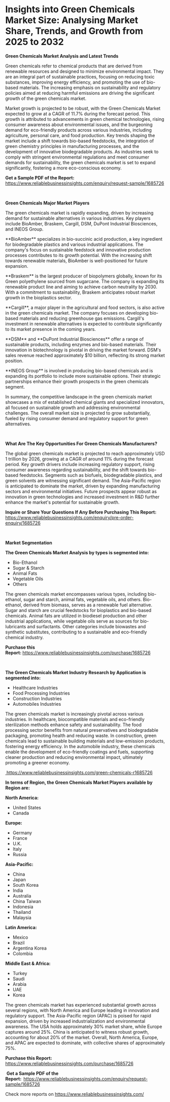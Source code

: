 <p><h1>Insights into Green Chemicals Market Size: Analysing Market Share, Trends, and Growth from 2025 to 2032</h1></p><p><strong>Green Chemicals Market Analysis and Latest Trends</strong></p>
<p><p>Green chemicals refer to chemical products that are derived from renewable resources and designed to minimize environmental impact. They are an integral part of sustainable practices, focusing on reducing toxic substances, improving energy efficiency, and promoting the use of bio-based materials. The increasing emphasis on sustainability and regulatory policies aimed at reducing harmful emissions are driving the significant growth of the green chemicals market.</p><p>Market growth is projected to be robust, with the Green Chemicals Market expected to grow at a CAGR of 11.7% during the forecast period. This growth is attributed to advancements in green chemical technologies, rising consumer awareness about environmental issues, and the burgeoning demand for eco-friendly products across various industries, including agriculture, personal care, and food production. Key trends shaping the market include a shift towards bio-based feedstocks, the integration of green chemistry principles in manufacturing processes, and the development of innovative biodegradable products. As industries seek to comply with stringent environmental regulations and meet consumer demands for sustainability, the green chemicals market is set to expand significantly, fostering a more eco-conscious economy.</p></p>
<p><strong>Get a Sample PDF of the Report:&nbsp;</strong> <a href="https://www.reliablebusinessinsights.com/enquiry/request-sample/1685726?utm_campaign=62&utm_medium=2&utm_source=Github&utm_content=ia&utm_term=30012025&utm_id=green-chemicals">https://www.reliablebusinessinsights.com/enquiry/request-sample/1685726</a></p>
<p>&nbsp;</p>
<p><strong>Green Chemicals Major Market Players</strong></p>
<p><p>The green chemicals market is rapidly expanding, driven by increasing demand for sustainable alternatives in various industries. Key players include BioAmber, Braskem, Cargill, DSM, DuPont Industrial Biosciences, and INEOS Group.</p><p>**BioAmber** specializes in bio-succinic acid production, a key ingredient for biodegradable plastics and various industrial applications. The company's focus on sustainable feedstock and innovative production processes contributes to its growth potential. With the increasing shift towards renewable materials, BioAmber is well-positioned for future expansion.</p><p>**Braskem** is the largest producer of biopolymers globally, known for its Green polyethylene sourced from sugarcane. The company is expanding its renewable product line and aiming to achieve carbon neutrality by 2030. With a commitment to sustainability, Braskem anticipates robust market growth in the bioplastics sector.</p><p>**Cargill**, a major player in the agricultural and food sectors, is also active in the green chemicals market. The company focuses on developing bio-based materials and reducing greenhouse gas emissions. Cargill's investment in renewable alternatives is expected to contribute significantly to its market presence in the coming years.</p><p>**DSM** and **DuPont Industrial Biosciences** offer a range of sustainable products, including enzymes and bio-based materials. Their innovation in biotechnology is pivotal in driving the market forward. DSM's sales revenue reached approximately $10 billion, reflecting its strong market position.</p><p>**INEOS Group** is involved in producing bio-based chemicals and is expanding its portfolio to include more sustainable options. Their strategic partnerships enhance their growth prospects in the green chemicals segment.</p><p>In summary, the competitive landscape in the green chemicals market showcases a mix of established chemical giants and specialized innovators, all focused on sustainable growth and addressing environmental challenges. The overall market size is projected to grow substantially, fueled by rising consumer demand and regulatory support for green alternatives.</p></p>
<p>&nbsp;</p>
<p><strong>What Are The Key Opportunities For Green Chemicals Manufacturers?</strong></p>
<p><p>The global green chemicals market is projected to reach approximately USD 1 trillion by 2026, growing at a CAGR of around 11% during the forecast period. Key growth drivers include increasing regulatory support, rising consumer awareness regarding sustainability, and the shift towards bio-based feedstocks. Segments such as biofuels, biodegradable plastics, and green solvents are witnessing significant demand. The Asia-Pacific region is anticipated to dominate the market, driven by expanding manufacturing sectors and environmental initiatives. Future prospects appear robust as innovation in green technologies and increased investment in R&D further enhance the market's potential for sustainable growth.</p></p>
<p><strong>Inquire or Share Your Questions If Any Before Purchasing This Report:</strong> <a href="https://www.reliablebusinessinsights.com/enquiry/pre-order-enquiry/1685726?utm_campaign=62&utm_medium=2&utm_source=Github&utm_content=ia&utm_term=30012025&utm_id=green-chemicals">https://www.reliablebusinessinsights.com/enquiry/pre-order-enquiry/1685726</a></p>
<p>&nbsp;</p>
<p><strong>Market Segmentation</strong></p>
<p><strong>The Green Chemicals Market Analysis by types is segmented into:</strong></p>
<p><ul><li>Bio-Ethanol</li><li>Sugar & Starch</li><li>Animal Fats</li><li>Vegetable Oils</li><li>Others</li></ul></p>
<p><p>The green chemicals market encompasses various types, including bio-ethanol, sugar and starch, animal fats, vegetable oils, and others. Bio-ethanol, derived from biomass, serves as a renewable fuel alternative. Sugar and starch are crucial feedstocks for bioplastics and bio-based chemicals. Animal fats are utilized in biodiesel production and other industrial applications, while vegetable oils serve as sources for bio-lubricants and surfactants. Other categories include biowastes and synthetic substitutes, contributing to a sustainable and eco-friendly chemical industry.</p></p>
<p><strong>Purchase this Report:&nbsp;</strong><a href="https://www.reliablebusinessinsights.com/purchase/1685726?utm_campaign=62&utm_medium=2&utm_source=Github&utm_content=ia&utm_term=30012025&utm_id=green-chemicals">https://www.reliablebusinessinsights.com/purchase/1685726</a></p>
<p>&nbsp;</p>
<p><strong>The Green Chemicals Market Industry Research by Application is segmented into:</strong></p>
<p><ul><li>Healthcare Industries</li><li>Food Processing Industries</li><li>Construction Industries</li><li>Automobiles Industries</li></ul></p>
<p><p>The green chemicals market is increasingly pivotal across various industries. In healthcare, biocompatible materials and eco-friendly sterilization methods enhance safety and sustainability. The food processing sector benefits from natural preservatives and biodegradable packaging, promoting health and reducing waste. In construction, green chemicals lead to sustainable building materials and low-emission products, fostering energy efficiency. In the automobile industry, these chemicals enable the development of eco-friendly coatings and fuels, supporting cleaner production and reducing environmental impact, ultimately promoting a greener economy.</p></p>
<p><a href="https://www.reliablebusinessinsights.com/green-chemicals-r1685726?utm_campaign=62&utm_medium=2&utm_source=Github&utm_content=ia&utm_term=30012025&utm_id=green-chemicals">&nbsp;https://www.reliablebusinessinsights.com/green-chemicals-r1685726</a></p>
<p><strong>In terms of Region, the Green Chemicals Market Players available by Region are:</strong></p>
<p>
    <p> <strong> North America: </strong>
        <ul>
            <li>United States</li>
            <li>Canada</li>
        </ul>
        </p> 
    <p> <strong> Europe: </strong>
        <ul>
            <li>Germany</li>
            <li>France</li>
            <li>U.K.</li>
            <li>Italy</li>
            <li>Russia</li>
        </ul>
        </p> 
    <p> <strong> Asia-Pacific: </strong>
        <ul>
            <li>China</li>
            <li>Japan</li>
            <li>South Korea</li>
            <li>India</li>
            <li>Australia</li>
            <li>China Taiwan</li>
            <li>Indonesia</li>
            <li>Thailand</li>
            <li>Malaysia</li>
        </ul>
        </p> 
    <p> <strong> Latin America: </strong>
        <ul>
            <li>Mexico</li>
            <li>Brazil</li>
            <li>Argentina Korea</li>
            <li>Colombia</li>
        </ul>
        </p> 
    <p> <strong> Middle East & Africa: </strong>
        <ul>
            <li>Turkey</li>
            <li>Saudi</li>
            <li>Arabia</li>
            <li>UAE</li>
            <li>Korea</li>
        </ul>
    </p>
    </p>
<p><p>The green chemicals market has experienced substantial growth across several regions, with North America and Europe leading in innovation and regulatory support. The Asia-Pacific region (APAC) is poised for rapid expansion, driven by increased industrialization and environmental awareness. The USA holds approximately 30% market share, while Europe captures around 25%. China is anticipated to witness robust growth, accounting for about 20% of the market. Overall, North America, Europe, and APAC are expected to dominate, with collective shares of approximately 75%.</p></p>
<p><strong>Purchase this Report: </strong><a href="https://www.reliablebusinessinsights.com/purchase/1685726?utm_campaign=62&utm_medium=2&utm_source=Github&utm_content=ia&utm_term=30012025&utm_id=green-chemicals">https://www.reliablebusinessinsights.com/purchase/1685726</a></p>
<p>&nbsp;<strong>Get a Sample PDF of the Report:&nbsp;&nbsp;</strong><a href="https://www.reliablebusinessinsights.com/enquiry/request-sample/1685726?utm_campaign=62&utm_medium=2&utm_source=Github&utm_content=ia&utm_term=30012025&utm_id=green-chemicals">https://www.reliablebusinessinsights.com/enquiry/request-sample/1685726</a></p>
<p><strong></strong></p>
<p>Check more reports on <a href="https://www.reliablebusinessinsights.com/?utm_campaign=62&utm_medium=2&utm_source=Github&utm_content=ia&utm_term=30012025&utm_id=green-chemicals">https://www.reliablebusinessinsights.com/</a></p>